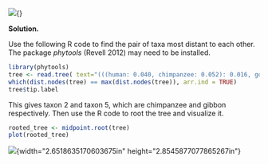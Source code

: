 ![](media/image1.png){}

**Solution.**

Use the following R code to find the pair of taxa most distant to each
other. The package *phytools* (Revell 2012) may need to be installed.

```R
library(phytools)
tree <- read.tree( text="(((human: 0.040, chimpanzee: 0.052): 0.016, gorilla: 0.059): 0.047, orangutan: 0.090, gibbon: 0.125);" )
which(dist.nodes(tree) == max(dist.nodes(tree)), arr.ind = TRUE)
tree$tip.label
```

This gives taxon 2 and taxon 5, which are chimpanzee and gibbon
respectively. Then use the R code to root the tree and visualize it.

```R
rooted_tree <- midpoint.root(tree)
plot(rooted_tree)
```

![](media/image1.png){width="2.6518635170603675in"
height="2.8545877077865267in"}
